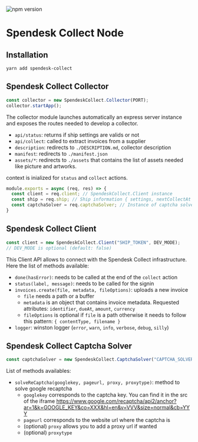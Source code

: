 ![npm version](https://badge.fury.io/js/spendesk-collect.svg)

# Spendesk Collect Node

## Installation

```
yarn add spendesk-collect
```

## Spendesk Collect Collector

```javascript
const collector = new SpendeskCollect.Collector(PORT);
collector.startApp();
```

The collector module launches automatically an express server instance and exposes the routes needed to develop a collector.

- `api/status`: returns if ship settings are valids or not
- `api/collect`: called to extract invoices from a supplier
- `description`: redirects to `./DESCRIPTION.md`, collector description
- `manifest`: redirects to `./manifest.json`
- `assets/*`: redirects to `./assets` that contains the list of assets needed like picture and artworks.

context is inialized for `status` and `collect` actions.

```javascript
module.exports = async (req, res) => {
  const client = req.client; // SpendeskCollect.Client instance
  const ship = req.ship; // Ship information { settings, nextCollectAt }
  const captchaSolver = req.captchaSolver; // Instance of captcha solver (see below for more information)
}
```

## Spendesk Collect Client

```javascript
const client = new SpendeskCollect.Client("SHIP_TOKEN", DEV_MODE);
// DEV_MODE is optional (default: false)
```

This Client API allows to connect with the Spendesk Collect infrastructure. Here the list of methods available: 

- `done(hasError)`: needs to be called at the end of the `collect` action
- `status(label, message)`: needs to be called for the signin
- `invoices.create(file, metadata, fileOptions)`: uploads a new invoice
  - `file` needs a path or a buffer
  - `metadata` is an object that contains invoice metadata. Requested attributes: `identifier`, `dueAt`, `amount`, `currency`
  - `fileOptions` is optional if `file` is a path otherwise it needs to follow this pattern: `{ contentType, filename }`
- `logger`: winston logger (`error`, `warn`, `info`, `verbose`, `debug`, `silly`)


## Spendesk Collect Captcha Solver

```javascript
const captchaSolver = new SpendeskCollect.CaptchaSolver("CAPTCHA_SOLVER_TOKEN");
```

List of methods availables:

- `solveReCaptcha(googlekey, pageurl, proxy, proxytype)`: method to solve google recaptcha
  - `googlekey` corresponds to the captcha key. You can find it in the src of the iframe https://www.google.com/recaptcha/api2/anchor?ar=1&k=GOOGLE_KEY&co=XXX&hl=en&v=VVV&size=normal&cb=YYY
  - `pageurl` corresponds to the website url where the captcha is
  - (optional) `proxy` allows you to add a proxy url if wanted
  - (optional) `proxytype`

